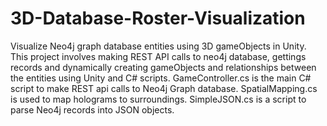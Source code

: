 # 3D-Database-Roster-Visualization
Visualize Neo4j graph database entities using 3D gameObjects in Unity. This project involves making REST API calls to neo4j database, gettings records and dynamically creating gameObjects and relationships between the entities using Unity  and C# scripts.
GameController.cs is the main C# script to make REST api calls to Neo4j Graph database.
SpatialMapping.cs is used to map holograms to surroundings.
SimpleJSON.cs is a script to parse Neo4j records into JSON objects.

